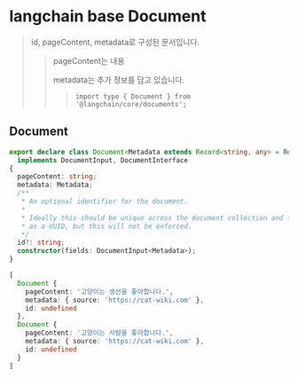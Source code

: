 # langchain base Document

> id, pageContent, metadata로 구성된 문서입니다.
>
> > pageContent는 내용
> >
> > metadata는 추가 정보를 담고 있습니다.
> >
> > > `import type { Document } from '@langchain/core/documents';`

## Document

```ts
export declare class Document<Metadata extends Record<string, any> = Record<string, any>>
  implements DocumentInput, DocumentInterface
{
  pageContent: string;
  metadata: Metadata;
  /**
   * An optional identifier for the document.
   *
   * Ideally this should be unique across the document collection and formatted
   * as a UUID, but this will not be enforced.
   */
  id?: string;
  constructor(fields: DocumentInput<Metadata>);
}

[
  Document {
    pageContent: '고양이는 생선을 좋아합니다.',
    metadata: { source: 'https://cat-wiki.com' },
    id: undefined
  },
  Document {
    pageContent: '고양이는 사람을 좋아합니다.',
    metadata: { source: 'https://cat-wiki.com' },
    id: undefined
  }
]
```
